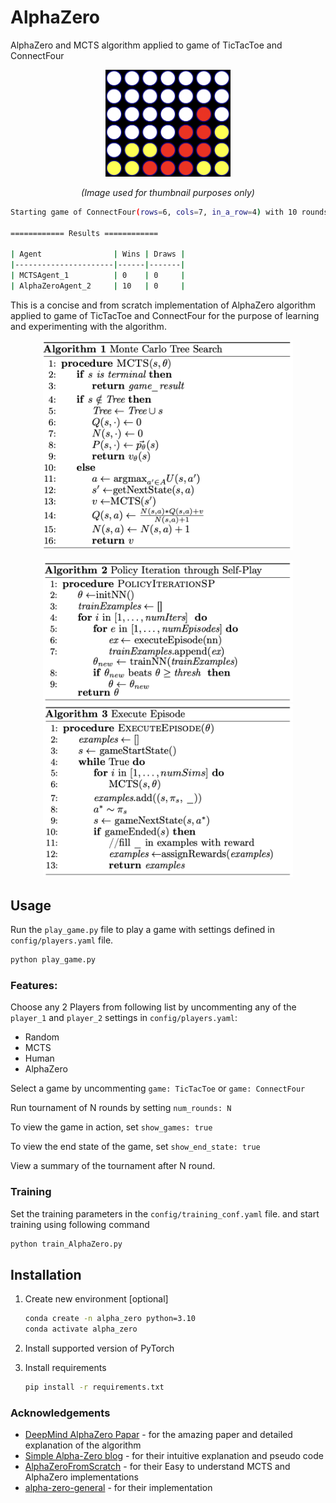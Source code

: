 # AlphaZero

AlphaZero and MCTS algorithm applied to game of TicTacToe and ConnectFour
<p align="center">
  <img src="img/connect4_thumbnail.png" alt="Connect Four Game" width="200"/>
</p>
<p align="center"><i>(Image used for thumbnail purposes only)</i></p>

```bash
Starting game of ConnectFour(rows=6, cols=7, in_a_row=4) with 10 rounds

============ Results ============

| Agent                | Wins | Draws |
|----------------------|------|-------|
| MCTSAgent_1          | 0    | 0     |
| AlphaZeroAgent_2     | 10   | 0     |
```

This is a concise and from scratch implementation of AlphaZero algorithm applied to game of TicTacToe and ConnectFour for the purpose of learning and experimenting with the algorithm.


<p align="center">
  <img src="img/algo1_MCTS.png" alt="Monte Carlo Tree Search" width="400"/>
</p>
<p align="center">
  <img src="img/algo2_selfplay.png" alt="Overview of AlphaZero Algorithm" width="400"/>
  <img src="img/algo3_ExecuteEpisode.png" alt="" width="400"/>
</p>

## Usage

Run the `play_game.py` file to play a game with settings defined in `config/players.yaml` file.

```bash
python play_game.py
```

### Features:

Choose any 2 Players from following list by uncommenting any of the `player_1` and `player_2` settings in `config/players.yaml`:

- Random
- MCTS
- Human
- AlphaZero

Select a game by uncommenting `game: TicTacToe` or `game: ConnectFour`

Run tournament of N rounds by setting `num_rounds: N`

To view the game in action, set `show_games: true`

To view the end state of the game, set `show_end_state: true`

View a summary of the tournament after N round.

### Training

Set the training parameters in the `config/training_conf.yaml` file. and start training using following command

```bash
python train_AlphaZero.py
```

## Installation

1. Create new environment [optional]

    ```bash
    conda create -n alpha_zero python=3.10
    conda activate alpha_zero
    ```

2. Install supported version of PyTorch
3. Install requirements

    ```bash
    pip install -r requirements.txt
    ```

### Acknowledgements

- [DeepMind AlphaZero Papar](https://github.com/keras-rl/keras-rl/blob/master/examples/alpha_zero/README.md) - for the amazing paper and detailed explanation of the algorithm
- [Simple Alpha-Zero blog](https://suragnair.github.io/posts/alphazero.html) - for their intuitive explanation and pseudo code
- [AlphaZeroFromScratch](https://github.com/foersterrobert/AlphaZeroFromScratch) - for their Easy to understand MCTS and AlphaZero implementations
- [alpha-zero-general](https://github.com/suragnair/alpha-zero-general/tree/master) - for their implementation
